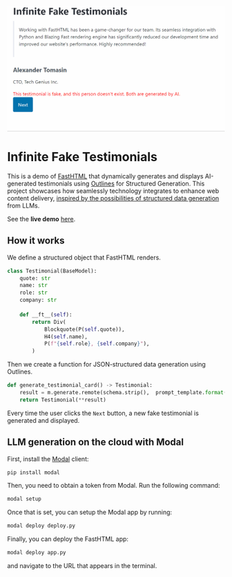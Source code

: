 ![testimonials](testimonials_short.gif)
# Infinite Fake Testimonials

This is a demo of [FastHTML](https://fastht.ml/) that dynamically generates and displays AI-generated testimonials using [Outlines](https://github.com/outlines-dev/outlines) for Structured Generation. This project showcases how seamlessly technology integrates to enhance web content delivery, [inspired by the possibilities of structured data generation](https://x.com/_scottcondron/status/1828801744853516777) from LLMs.

See the **live demo** [here](https://aastroza--outlines-app-get.modal.run/).

## How it works

We define a structured object that FastHTML renders.

```python
class Testimonial(BaseModel):
    quote: str
    name: str
    role: str
    company: str

    def __ft__(self):
        return Div(
            Blockquote(P(self.quote)),
            H4(self.name),
            P(f"{self.role}, {self.company}"),
        )
```

Then we create a function for JSON-structured data generation using Outlines.

```python
def generate_testimonial_card() -> Testimonial:
    result = m.generate.remote(schema.strip(),  prompt_template.format(schema=schema.strip(), examples=examples))
    return Testimonial(**result)
```

Every time the user clicks the `Next` button, a new fake testimonial is generated and displayed.

## LLM generation on the cloud with Modal

First, install the [Modal](https://modal.com/) client:

```bash
pip install modal
```

Then, you need to obtain a token from Modal. Run the following command:

```bash
modal setup
```

Once that is set, you can setup the Modal app by running:

```bash
modal deploy deploy.py
```

Finally, you can deploy the FastHTML app:
```bash
modal deploy app.py
```

and navigate to the URL that appears in the terminal.